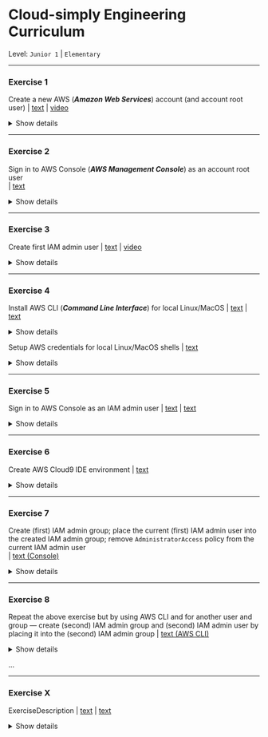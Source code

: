 # Cloud-simply Engineering Curriculum
Level: `Junior 1` | `Elementary`

---
### Exercise 1
Create a new AWS (***Amazon Web Services***) account (and account root user)
  | [text](https://aws.amazon.com/premiumsupport/knowledge-center/create-and-activate-aws-account/)
  | [video](https://www.youtube.com/watch?v=v3WLJ_0hnOU)
<details><summary>Show details</summary>

* **What we have as a result (to check/validate)**
  * AWS account root user credentials: email, password; 12-digit AWS account ID
</details>

---
### Exercise 2
Sign in to AWS Console (***AWS Management Console***) as an account root user	
  | [text](https://docs.aws.amazon.com/IAM/latest/UserGuide/console.html#root-user-sign-in-page)
<details><summary>Show details</summary>

* **What we have as a result (to check/validate)**
  * Access to AWS Cloud resources under the account root user via web interface
</details>

---
### Exercise 3
Create first IAM admin user
  | [text](https://catalog.us-east-1.prod.workshops.aws/workshops/13304db2-f715-48bf-ada0-92e5c4eea945/en-US/020-landingzone/prepare/aws-side/30-create-user)
  | [video](https://www.youtube.com/watch?v=wRzzBb18qUw)
<details><summary>Show details</summary>
  
* **Details**
  * Use AWS Console
* **What we have as a result (to check/validate)**
  * (First) IAM admin user credentials: username, password, access key ID, secret access key 
</details>

---
### Exercise 4
Install AWS CLI (***Command Line Interface***) for local Linux/MacOS
  | [text](https://docs.aws.amazon.com/cli/latest/userguide/install-cliv2.html)
  | [text](https://catalog.us-east-1.prod.workshops.aws/workshops/13304db2-f715-48bf-ada0-92e5c4eea945/en-US/020-landingzone/prepare/local-side/10-aws-cli)
<details><summary>Show details</summary>
  
* **What we have as a result (to check/validate)**
  * AWS CLI (`aws` command) is available in local environment  
</details>

Setup AWS credentials for local Linux/MacOS shells
  | [text](https://catalog.us-east-1.prod.workshops.aws/workshops/13304db2-f715-48bf-ada0-92e5c4eea945/en-US/020-landingzone/prepare/local-side/11-aws-profile)
<details><summary>Show details</summary>
  
* **What we have as a result (to check/validate)**
  * AWS CLI in local environment is configured with access to the created AWS account resources under the IAM admin user	 
</details>

---
### Exercise 5
Sign in to AWS Console as an IAM admin user
  | [text](https://activate.workshop.aws/020_landingzone/prepare/aws-side/administration/40-sign-in-iam.html)
  | [text](https://docs.aws.amazon.com/IAM/latest/UserGuide/console.html#user-sign-in-page)
<details><summary>Show details</summary>
  
* **What we have as a result (to check/validate)**
  * Access to AWS Cloud resources under the IAM admin user via web interface
</details>

---
### Exercise 6
Create AWS Cloud9 IDE environment
  | [text](https://docs.aws.amazon.com/cloud9/latest/user-guide/create-environment-main.html#create-environment-console)
<details><summary>Show details</summary>
  
* **Details**
  * Use AWS Console
  * Set all the following Cloud9 IDE environment settings as default
	  * Environment type, Instance type, Platform, Cost-saving setting, Network settings
* **What we have as a result (to check/validate)**
  * Cloud9 IDE environment is created and configured with access to the created AWS account resources under the IAM admin user	
</details>

---
### Exercise 7
Create (first) IAM admin group; place the current (first) IAM admin user into the created IAM admin group; remove `AdministratorAccess` policy from the current IAM admin user	
  | [text (Console)](https://docs.aws.amazon.com/IAM/latest/UserGuide/getting-started_create-admin-group.html)
<details><summary>Show details</summary>
  
* **Details**
  * Use AWS Console
* **What we have as a result (to check/validate)**
  * No `AdministratorAccess` policy is directly assigned to the current (first) IAM admin user permissions, but the user has administrative access to the created AWS account resources
</details>

---
### Exercise 8
Repeat the above exercise but by using AWS CLI and for another user and group — create (second) IAM admin group and (second) IAM admin user by placing it into the (second) IAM admin group
  | [text (AWS CLI)](https://docs.aws.amazon.com/IAM/latest/UserGuide/getting-started_create-admin-group.html)
<details><summary>Show details</summary>
  
* **Details**
  * Use AWS CLI
* **What we have as a result (to check/validate)**
  * (Second) IAM admin user credentials: username, password, access key ID, secret access key
</details>






...

---
### Exercise X
ExerciseDescription
  | [text](url)
  | [text](url)
<details><summary>Show details</summary>
  
* **Details**
  * DetailsDescription
* **What we have as a result (to check/validate)**
  * ResultDescription
</details>
